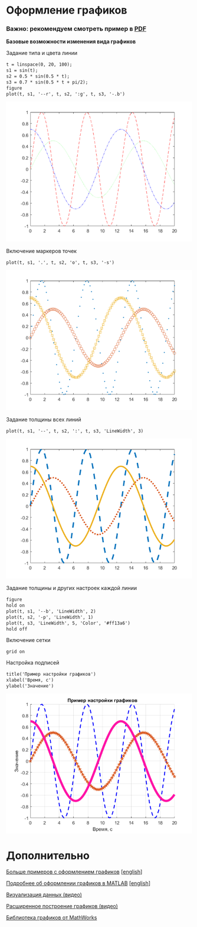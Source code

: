 # Оформление графиков

### Важно: рекомендуем смотреть пример в [PDF](setup_plot.pdf)

**Базовые возможности изменения вида графиков**

Задание типа и цвета линии

```matlab:Code
t = linspace(0, 20, 100);
s1 = sin(t);
s2 = 0.5 * sin(0.5 * t);
s3 = 0.7 * sin(0.5 * t + pi/2);
figure
plot(t, s1, '--r', t, s2, ':g', t, s3, '-.b')
```

![figure_0.png](README_images/figure_0.png)

Включение маркеров точек

```matlab:Code
plot(t, s1, '.', t, s2, 'o', t, s3, '-s')
```

![figure_1.png](README_images/figure_1.png)

Задание толщины всех линий

```matlab:Code
plot(t, s1, '--', t, s2, ':', t, s3, 'LineWidth', 3)
```

![figure_2.png](README_images/figure_2.png)

Задание толщины и других настроек каждой линии

```matlab:Code
figure
hold on
plot(t, s1, '--b', 'LineWidth', 2)
plot(t, s2, '-p', 'LineWidth', 1)
plot(t, s3, 'LineWidth', 5, 'Color', '#ff13a6')
hold off
```

Включение сетки

```matlab:Code
grid on
```

Настройка подписей

```matlab:Code
title('Пример настройки графиков')
xlabel('Время, с')
ylabel('Значение')
```

![figure_3.png](README_images/figure_3.png)

# Дополнительно

[Больше примеров с оформлением графиков](https://docs.exponenta.ru/matlab/examples.html?category=formatting-and-annotation#formatting-and-annotation) [[english](https://www.mathworks.com/help/matlab/examples.html?category=formatting-and-annotation)]

[Подробнее об оформлении графиков в MATLAB](https://docs.exponenta.ru/matlab/formatting-and-annotation.html) [[english](https://www.mathworks.com/help/matlab/formatting-and-annotation.html)]

[Визуализация данных (видео)](https://youtu.be/BZXTysdoC7I)

[Расширенное построение графиков (видео)](https://youtu.be/rH8kiCK_aUQ)

[Библиотека графиков от MathWorks](https://www.mathworks.com/products/matlab/plot-gallery.html)
